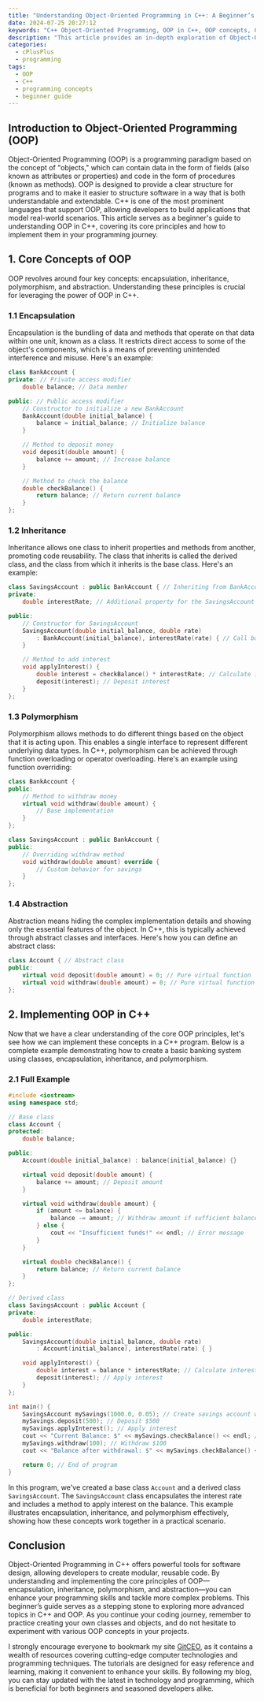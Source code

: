 ```yaml
---
title: "Understanding Object-Oriented Programming in C++: A Beginner’s Approach"
date: 2024-07-25 20:27:12
keywords: "C++ Object-Oriented Programming, OOP in C++, OOP concepts, C++ tutorial, beginner programming C++"
description: "This article provides an in-depth exploration of Object-Oriented Programming (OOP) in C++. It discusses the fundamental principles of OOP, including classes, objects, encapsulation, inheritance, and polymorphism, tailored for beginners. Readers will gain insights into how these concepts are applied in C++ programming, with detailed code examples and explanations. By the end of this guide, you'll not only understand the theory behind OOP but also be equipped to implement it in your own C++ projects. This comprehensive tutorial serves as a valuable resource for anyone looking to improve their programming skills in C++ while mastering Object-Oriented Programming techniques."
categories:
  - cPlusPlus
  - programming
tags:
  - OOP
  - C++
  - programming concepts
  - beginner guide
---
```


## Introduction to Object-Oriented Programming (OOP)

Object-Oriented Programming (OOP) is a programming paradigm based on the concept of "objects," which can contain data in the form of fields (also known as attributes or properties) and code in the form of procedures (known as methods). OOP is designed to provide a clear structure for programs and to make it easier to structure software in a way that is both understandable and extendable. C++ is one of the most prominent languages that support OOP, allowing developers to build applications that model real-world scenarios. This article serves as a beginner's guide to understanding OOP in C++, covering its core principles and how to implement them in your programming journey.

<!-- more -->

## 1. Core Concepts of OOP

OOP revolves around four key concepts: encapsulation, inheritance, polymorphism, and abstraction. Understanding these principles is crucial for leveraging the power of OOP in C++.

### 1.1 Encapsulation

Encapsulation is the bundling of data and methods that operate on that data within one unit, known as a class. It restricts direct access to some of the object's components, which is a means of preventing unintended interference and misuse. Here's an example:

```cpp
class BankAccount {
private: // Private access modifier
    double balance; // Data member

public: // Public access modifier
    // Constructor to initialize a new BankAccount
    BankAccount(double initial_balance) {
        balance = initial_balance; // Initialize balance
    }

    // Method to deposit money
    void deposit(double amount) {
        balance += amount; // Increase balance
    }

    // Method to check the balance
    double checkBalance() {
        return balance; // Return current balance
    }
};
```

### 1.2 Inheritance

Inheritance allows one class to inherit properties and methods from another, promoting code reusability. The class that inherits is called the derived class, and the class from which it inherits is the base class. Here's an example:

```cpp
class SavingsAccount : public BankAccount { // Inheriting from BankAccount
private:
    double interestRate; // Additional property for the SavingsAccount

public:
    // Constructor for SavingsAccount
    SavingsAccount(double initial_balance, double rate) 
        : BankAccount(initial_balance), interestRate(rate) { // Call base constructor
    }

    // Method to add interest
    void applyInterest() {
        double interest = checkBalance() * interestRate; // Calculate interest
        deposit(interest); // Deposit interest
    }
};
```

### 1.3 Polymorphism

Polymorphism allows methods to do different things based on the object that it is acting upon. This enables a single interface to represent different underlying data types. In C++, polymorphism can be achieved through function overloading or operator overloading. Here's an example using function overriding:

```cpp
class BankAccount {
public:
    // Method to withdraw money
    virtual void withdraw(double amount) {
        // Base implementation
    }
};

class SavingsAccount : public BankAccount {
public:
    // Overriding withdraw method
    void withdraw(double amount) override { 
        // Custom behavior for savings
    }
};
```

### 1.4 Abstraction

Abstraction means hiding the complex implementation details and showing only the essential features of the object. In C++, this is typically achieved through abstract classes and interfaces. Here's how you can define an abstract class:

```cpp
class Account { // Abstract class
public:
    virtual void deposit(double amount) = 0; // Pure virtual function
    virtual void withdraw(double amount) = 0; // Pure virtual function
};
```

## 2. Implementing OOP in C++

Now that we have a clear understanding of the core OOP principles, let's see how we can implement these concepts in a C++ program. Below is a complete example demonstrating how to create a basic banking system using classes, encapsulation, inheritance, and polymorphism.

### 2.1 Full Example

```cpp
#include <iostream>
using namespace std;

// Base class
class Account {
protected:
    double balance;

public:
    Account(double initial_balance) : balance(initial_balance) {}

    virtual void deposit(double amount) {
        balance += amount; // Deposit amount
    }

    virtual void withdraw(double amount) {
        if (amount <= balance) {
            balance -= amount; // Withdraw amount if sufficient balance
        } else {
            cout << "Insufficient funds!" << endl; // Error message
        }
    }

    virtual double checkBalance() {
        return balance; // Return current balance
    }
};

// Derived class
class SavingsAccount : public Account {
private:
    double interestRate;

public:
    SavingsAccount(double initial_balance, double rate) 
        : Account(initial_balance), interestRate(rate) { }

    void applyInterest() {
        double interest = balance * interestRate; // Calculate interest
        deposit(interest); // Apply interest
    }
};

int main() {
    SavingsAccount mySavings(1000.0, 0.05); // Create savings account with $1000 and 5% interest
    mySavings.deposit(500); // Deposit $500
    mySavings.applyInterest(); // Apply interest
    cout << "Current Balance: $" << mySavings.checkBalance() << endl; // Check balance
    mySavings.withdraw(100); // Withdraw $100
    cout << "Balance after withdrawal: $" << mySavings.checkBalance() << endl; // Check balance again

    return 0; // End of program
}
```

In this program, we've created a base class `Account` and a derived class `SavingsAccount`. The `SavingsAccount` class encapsulates the interest rate and includes a method to apply interest on the balance. This example illustrates encapsulation, inheritance, and polymorphism effectively, showing how these concepts work together in a practical scenario.

## Conclusion

Object-Oriented Programming in C++ offers powerful tools for software design, allowing developers to create modular, reusable code. By understanding and implementing the core principles of OOP—encapsulation, inheritance, polymorphism, and abstraction—you can enhance your programming skills and tackle more complex problems. This beginner’s guide serves as a stepping stone to exploring more advanced topics in C++ and OOP. As you continue your coding journey, remember to practice creating your own classes and objects, and do not hesitate to experiment with various OOP concepts in your projects.

I strongly encourage everyone to bookmark my site [GitCEO](https://gitceo.com), as it contains a wealth of resources covering cutting-edge computer technologies and programming techniques. The tutorials are designed for easy reference and learning, making it convenient to enhance your skills. By following my blog, you can stay updated with the latest in technology and programming, which is beneficial for both beginners and seasoned developers alike.